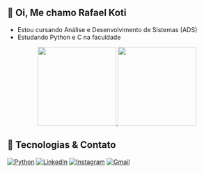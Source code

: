 ## 👋 Oi, Me chamo Rafael Koti

- Estou cursando Análise e Desenvolvimento de Sistemas (ADS)  
- Estudando Python e C na faculdade

<div align="center">
  <a href="https://github.com/kotynn">
    <img height="180em" src="https://github-readme-stats.vercel.app/api?username=kotynn&show_icons=true&theme=dracula&include_all_commits=true&count_private=true"/>
    <img height="180em" src="https://github-readme-stats.vercel.app/api/top-langs/?username=kotynn&layout=compact&langs_count=8&theme=tokyonight"/>
  </a>
</div>

## 🚀 Tecnologias & Contato

[![Python](https://img.shields.io/badge/Python-3776AB?style=for-the-badge&logo=python&logoColor=white)](https://www.python.org)
[![LinkedIn](https://img.shields.io/badge/LinkedIn-0077B5?style=for-the-badge&logo=linkedin&logoColor=white)](https://www.linkedin.com/in/rafael-koti/)
[![Instagram](https://img.shields.io/badge/Instagram-E4405F?style=for-the-badge&logo=instagram&logoColor=white)](https://www.instagram.com/kotynn.png/)
[![Gmail](https://img.shields.io/badge/Gmail-D14836?style=for-the-badge&logo=gmail&logoColor=white)](mailto:rafaelsugaikoti404@gmail.com)
